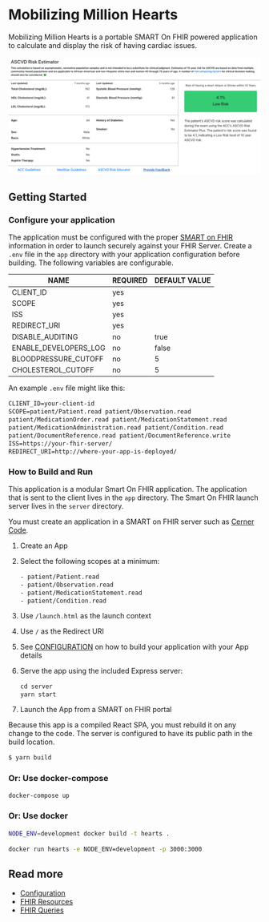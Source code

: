 # Mobilizing Million Hearts

Mobilizing Million Hearts is a portable SMART On FHIR powered application to calculate and display the risk of having cardiac issues.

![ASCVD Risk Estimator](resources/estimator.png)

## Getting Started

### Configure your application

The application must be configured with the proper [SMART on
FHIR](http://www.hl7.org/fhir/smart-app-launch/#ehr-launch-sequence) information
in order to launch securely against your FHIR Server. Create a `.env` file in
the `app` directory with your application configuration before building. The
following variables are configurable.

| NAME                  | REQUIRED | DEFAULT VALUE |
| --------------------- | -------- | ------------- |
| CLIENT_ID             | yes      |               |
| SCOPE                 | yes      |               |
| ISS                   | yes      |               |
| REDIRECT_URI          | yes      |               |
| DISABLE_AUDITING      | no       | true          |
| ENABLE_DEVELOPERS_LOG | no       | false         |
| BLOODPRESSURE_CUTOFF  | no       | 5             |
| CHOLESTEROL_CUTOFF    | no       | 5             |

An example `.env` file might like this:

```
CLIENT_ID=your-client-id
SCOPE=patient/Patient.read patient/Observation.read patient/MedicationOrder.read patient/MedicationStatement.read patient/MedicationAdministration.read patient/Condition.read patient/DocumentReference.read patient/DocumentReference.write
ISS=https://your-fhir-server/
REDIRECT_URI=http://where-your-app-is-deployed/
```

### How to Build and Run

This application is a modular Smart On FHIR application. The application that is
sent to the client lives in the `app` directory. The Smart On FHIR launch server
lives in the `server` directory.

You must create an application in a SMART on FHIR server such as [Cerner
Code](https://code.cerner.com/developer/smart-on-fhir/).

1. Create an App
2. Select the following scopes at a minimum:

   ```
   - patient/Patient.read
   - patient/Observation.read
   - patient/MedicationStatement.read
   - patient/Condition.read
   ```

3. Use `/launch.html` as the launch context
4. Use `/` as the Redirect URI
5. See [CONFIGURATION](docs/CONFIGURATION.md) on how to build your application with your App details
6. Serve the app using the included Express server:

   ```
   cd server
   yarn start
   ```

7. Launch the App from a SMART on FHIR portal

Because this app is a compiled React SPA, you must rebuild it on
any change to the code. The server is configured to have its public path
in the build location.

```sh
$ yarn build
```

### Or: Use docker-compose

```
docker-compose up
```

### Or: Use docker

```sh
NODE_ENV=development docker build -t hearts .
```

```sh
docker run hearts -e NODE_ENV=development -p 3000:3000
```

## Read more

- [Configuration](./docs/CONFIGURATION.md)
- [FHIR Resources](./docs/RESOURCES.md)
- [FHIR Queries](./docs/QUERIES.md)
